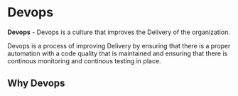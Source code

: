 # Devops

**Devops** - Devops is a culture that improves the Delivery of the organization.

Devops is a process of improving Delivery by ensuring that there is  a proper automation with a code quality that is maintained and ensuring that there is continous monitoring and continous testing in place.


## Why Devops